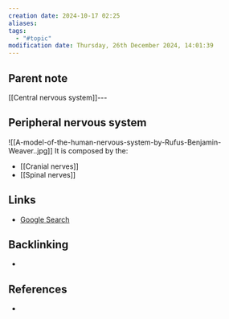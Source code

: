 ```yaml
---
creation date: 2024-10-17 02:25
aliases: 
tags:
  - "#topic"
modification date: Thursday, 26th December 2024, 14:01:39
---
```


## Parent note
[[Central nervous system]]---
## Peripheral nervous system
![[A-model-of-the-human-nervous-system-by-Rufus-Benjamin-Weaver..jpg]]
It is composed by the:
+ [[Cranial nerves]]
+ [[Spinal nerves]]
## Links
- [Google Search](https://www.google.com/search?q=Peripheral+nervous+system)

## Backlinking
+ 
## References
+ 
